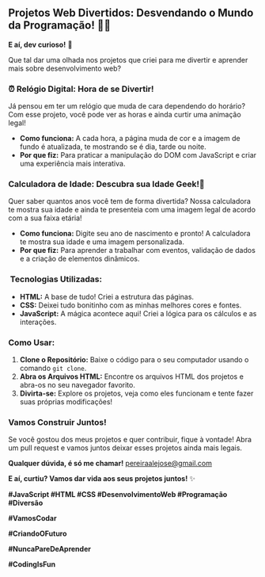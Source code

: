 ##  Projetos Web Divertidos: Desvendando o Mundo da Programação! 🚀🚀

**E aí, dev curioso!** 🤔

Que tal dar uma olhada nos projetos que criei para me divertir e aprender mais sobre desenvolvimento web? ‍

### ⏰ Relógio Digital: Hora de se Divertir!

Já pensou em ter um relógio que muda de cara dependendo do horário? ️ Com esse projeto, você pode ver as horas e ainda curtir uma animação legal! 

* **Como funciona:** A cada hora, a página muda de cor e a imagem de fundo é atualizada, te mostrando se é dia, tarde ou noite. 
* **Por que fiz:** Para praticar a manipulação do DOM com JavaScript e criar uma experiência mais interativa.

###  Calculadora de Idade: Descubra sua Idade Geek!👴

Quer saber quantos anos você tem de forma divertida?  Nossa calculadora te mostra sua idade e ainda te presenteia com uma imagem legal de acordo com a sua faixa etária! 

* **Como funciona:** Digite seu ano de nascimento e pronto! A calculadora te mostra sua idade e uma imagem personalizada. 
* **Por que fiz:** Para aprender a trabalhar com eventos, validação de dados e a criação de elementos dinâmicos.

### ️ Tecnologias Utilizadas:

* **HTML:** A base de tudo! Criei a estrutura das páginas.
* **CSS:** Deixei tudo bonitinho com as minhas melhores cores e fontes.
* **JavaScript:** A mágica acontece aqui! Criei a lógica para os cálculos e as interações.

###  Como Usar:

1. **Clone o Repositório:** Baixe o código para o seu computador usando o comando `git clone`.
2. **Abra os Arquivos HTML:** Encontre os arquivos HTML dos projetos e abra-os no seu navegador favorito.
3. **Divirta-se:** Explore os projetos, veja como eles funcionam e tente fazer suas próprias modificações!

###  Vamos Construir Juntos!

Se você gostou dos meus projetos e quer contribuir, fique à vontade! Abra um pull request e vamos juntos deixar esses projetos ainda mais legais. 

**Qualquer dúvida, é só me chamar!**  pereiraalejose@gmail.com

**E aí, curtiu? Vamos dar vida aos seus projetos juntos!** ✨

**#JavaScript #HTML #CSS #DesenvolvimentoWeb #Programação #Diversão**

**#VamosCodar** 

**#CriandoOFuturo** 

**#NuncaPareDeAprender** 

**#CodingIsFun** 
